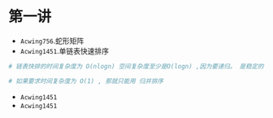# 第一讲

* ```Acwing756```.蛇形矩阵
* ```Acwing1451```.单链表快速排序

```bash
# 链表快排的时间复杂度为 O(nlogn) 空间复杂度至少是O(logn) ,因为要递归。 是稳定的

# 如果要求时间复杂度为 O(1) , 那就只能用 归并排序
```



* ```Acwing1451```
* ```Acwing1451```



